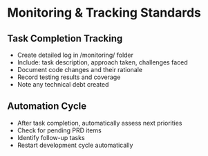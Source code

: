 # Monitoring & Tracking Standards

## Task Completion Tracking
- Create detailed log in /monitoring/ folder
- Include: task description, approach taken, challenges faced
- Document code changes and their rationale
- Record testing results and coverage
- Note any technical debt created

## Automation Cycle
- After task completion, automatically assess next priorities
- Check for pending PRD items
- Identify follow-up tasks
- Restart development cycle automatically